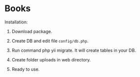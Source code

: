 # Books

Installation:

1. Download package.

2. Create DB and edit file `config/db.php`.

3. Run command php yii migrate. It will create tables in your DB.

4. Create folder uploads in web directory.

5. Ready to use.
